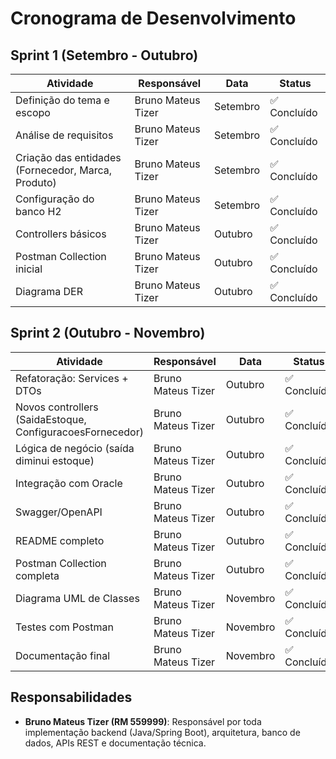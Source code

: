 # Cronograma de Desenvolvimento

## Sprint 1 (Setembro - Outubro)

| Atividade | Responsável | Data | Status |
|-----------|-------------|------|--------|
| Definição do tema e escopo | Bruno Mateus Tizer | Setembro | ✅ Concluído |
| Análise de requisitos | Bruno Mateus Tizer | Setembro | ✅ Concluído |
| Criação das entidades (Fornecedor, Marca, Produto) | Bruno Mateus Tizer | Setembro | ✅ Concluído |
| Configuração do banco H2 | Bruno Mateus Tizer | Setembro | ✅ Concluído |
| Controllers básicos | Bruno Mateus Tizer | Outubro | ✅ Concluído |
| Postman Collection inicial | Bruno Mateus Tizer | Outubro | ✅ Concluído |
| Diagrama DER | Bruno Mateus Tizer | Outubro | ✅ Concluído |

## Sprint 2 (Outubro - Novembro)

| Atividade | Responsável | Data | Status |
|-----------|-------------|------|--------|
| Refatoração: Services + DTOs | Bruno Mateus Tizer | Outubro | ✅ Concluído |
| Novos controllers (SaidaEstoque, ConfiguracoesFornecedor) | Bruno Mateus Tizer | Outubro | ✅ Concluído |
| Lógica de negócio (saída diminui estoque) | Bruno Mateus Tizer | Outubro | ✅ Concluído |
| Integração com Oracle | Bruno Mateus Tizer | Outubro | ✅ Concluído |
| Swagger/OpenAPI | Bruno Mateus Tizer | Outubro | ✅ Concluído |
| README completo | Bruno Mateus Tizer | Outubro | ✅ Concluído |
| Postman Collection completa | Bruno Mateus Tizer | Outubro | ✅ Concluído |
| Diagrama UML de Classes | Bruno Mateus Tizer | Novembro | ✅ Concluído |
| Testes com Postman | Bruno Mateus Tizer | Novembro | ✅ Concluído |
| Documentação final | Bruno Mateus Tizer | Novembro | ✅ Concluído |

## Responsabilidades

- **Bruno Mateus Tizer (RM 559999)**: Responsável por toda implementação backend (Java/Spring Boot), arquitetura, banco de dados, APIs REST e documentação técnica.

